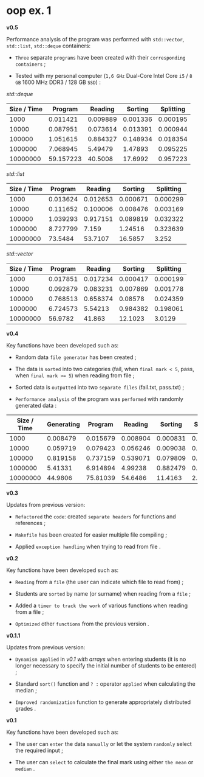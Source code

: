# oop ex. 1

**v0.5**

Performance analysis of the program was performed with `std::vector`, `std::list`, `std::deque` containers:

- `Three` separate `programs` have been created with their `corresponding containers` ;

- Tested with my personal computer (`1,6 GHz` Dual-Core Intel Core `i5` / `8 GB` 1600 MHz DDR3 / 128 GB `SSD`) :

*std::deque*

| Size / Time | Program   | Reading  | Sorting  | Splitting |
|-------------|-----------|----------|----------|-----------|
| 1000        | 0.011421  | 0.009889 | 0.001336 | 0.000195  |
| 10000       | 0.087951  | 0.073614 | 0.013391 | 0.000944  |
| 100000      | 1.051615  | 0.884327 | 0.148934 | 0.018354  |
| 1000000     | 7.068945  | 5.49479  | 1.47893  | 0.095225  |
| 10000000    | 59.157223 | 40.5008  | 17.6992  | 0.957223  |

*std::list*

| Size / Time | Program  | Reading  | Sorting  | Splitting |
|-------------|----------|----------|----------|-----------|
| 1000        | 0.013624 | 0.012653 | 0.000671 | 0.000299  |
| 10000       | 0.111652 | 0.100006 | 0.008476 | 0.003169  |
| 100000      | 1.039293 | 0.917151 | 0.089819 | 0.032322  |
| 1000000     | 8.727799 | 7.159    | 1.24516  | 0.323639  |
| 10000000    | 73.5484  | 53.7107  | 16.5857  | 3.252     |

*std::vector*

| Size / Time | Program  | Reading  | Sorting  | Splitting |
|-------------|----------|----------|----------|-----------|
| 1000        | 0.017851 | 0.017234 | 0.000417 | 0.000199  |
| 10000       | 0.092879 | 0.083231 | 0.007869 | 0.001778  |
| 100000      | 0.768513 | 0.658374 | 0.08578  | 0.024359  |
| 1000000     | 6.724573 | 5.54213  | 0.984382 | 0.198061  |
| 10000000    | 56.9782  | 41.863   | 12.1023  | 3.0129    |

**v0.4**

Key functions have been developed such as:

- Random data `file generator` has been created ;

- The data is `sorted` into two categories (fail, when `final mark < 5`, pass, when `final mark >= 5`) when reading from file ;

- Sorted data is `outputted` into two `separate files` (fail.txt, pass.txt) ;

- `Performance analysis` of the program was `performed` with randomly generated data :

| Size / Time | Generating | Program  | Reading  | Sorting  | Splitting | Writting `fail.txt` | Writting `pass.txt` |
|-------------|------------|----------|----------|----------|-----------|---------------------|---------------------|
| 1000        | 0.008479   | 0.015679 | 0.008904 | 0.000831 | 0.000393  | 0.000965            | 0.001039            |
| 10000       | 0.059719   | 0.079423 | 0.056246 | 0.009038 | 0.002437  | 0.006754            | 0.004946            |
| 100000      | 0.819158   | 0.737159 | 0.539071 | 0.079809 | 0.020125  | 0.048631            | 0.049521            |
| 1000000     | 5.41331    | 6.914894 | 4.99238  | 0.882479 | 0.171598  | 0.424164            | 0.444273            |
| 10000000    | 44.9806    | 75.81039 | 54.6486  | 11.4163  | 2.76528   | 3.53575             | 3.44446             |

**v0.3**

Updates from previous version:

- `Refactored` the `code`: created `separate headers` for functions and references ;

- `Makefile` has been created for easier multiple file compiling ;

- Applied `exception handling` when trying to read from file .

**v0.2**

Key functions have been developed such as:

- `Reading` from a `file` (the user can indicate which file to read from) ;

- Students are `sorted` by name (or surname) when reading from a `file` ;

- Added a `timer to track the work` of various functions when reading from a file ;

- `Optimized` other `functions` from the previous version .

**v0.1.1**

Updates from previous version:

- `Dynamism applied` in *v0.1 with arrays* when entering students (it is no longer necessary to specify the initial number of students to be entered) ;

- Standard `sort()` function and `? :` operator `applied` when calculating the median ;

- `Improved randomization` function to generate appropriately distributed grades .

**v0.1**

Key functions have been developed such as:

- The user can `enter` the data `manually` or let the system `randomly` select the required input ;

- The user can `select` to calculate the final mark using either `the mean` or `median` .
